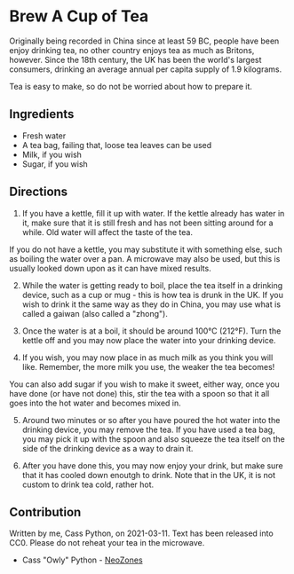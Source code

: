 # Brew A Cup of Tea

Originally being recorded in China since at least 59 BC, people have been enjoy drinking tea, no other country enjoys tea as much as Britons, however. Since the 18th century, the UK has been the world's largest consumers, drinking an average annual per capita supply of 1.9 kilograms.

Tea is easy to make, so do not be worried about how to prepare it.

## Ingredients

- Fresh water
- A tea bag, failing that, loose tea leaves can be used
- Milk, if you wish
- Sugar, if you wish

## Directions

1. If you have a kettle, fill it up with water. If the kettle already has water in it, make sure that it is still fresh and has not been sitting around for a while. Old water will affect the taste of the tea.

If you do not have a kettle, you may substitute it with something else, such as boiling the water over a pan. A microwave may also be used, but this is usually looked down upon as it can have mixed results.

2. While the water is getting ready to boil, place the tea itself in a drinking device, such as a cup or mug - this is how tea is drunk in the UK. If you wish to drink it the same way as they do in China, you may use what is called a gaiwan (also called a "zhong").
 
3. Once the water is at a boil, it should be around 100°C (212°F). Turn the kettle off and you may now place the water into your drinking device.

4. If you wish, you may now place in as much milk as you think you will like. Remember, the more milk you use, the weaker the tea becomes!

You can also add sugar if you wish to make it sweet, either way, once you have done (or have not done) this, stir the tea with a spoon so that it all goes into the hot water and becomes mixed in.

5. Around two minutes or so after you have poured the hot water into the drinking device, you may remove the tea. If you have used a tea bag, you may pick it up with the spoon and also squeeze the tea itself on the side of the drinking device as a way to drain it.

6. After you have done this, you may now enjoy your drink, but make sure that it has cooled down enoutgh to drink. Note that in the UK, it is not custom to drink tea cold, rather hot.

## Contribution

Written by me, Cass Python, on 2021-03-11. Text has been released into CC0. Please do not reheat your tea in the microwave.

- Cass "Owly" Python - [NeoZones](https://neozones.club)
